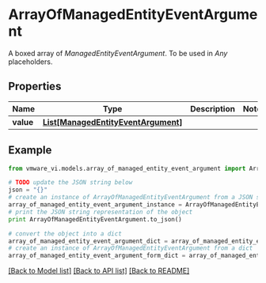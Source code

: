 # ArrayOfManagedEntityEventArgument

A boxed array of *ManagedEntityEventArgument*. To be used in *Any* placeholders. 

## Properties
Name | Type | Description | Notes
------------ | ------------- | ------------- | -------------
**value** | [**List[ManagedEntityEventArgument]**](ManagedEntityEventArgument.md) |  | 

## Example

```python
from vmware_vi.models.array_of_managed_entity_event_argument import ArrayOfManagedEntityEventArgument

# TODO update the JSON string below
json = "{}"
# create an instance of ArrayOfManagedEntityEventArgument from a JSON string
array_of_managed_entity_event_argument_instance = ArrayOfManagedEntityEventArgument.from_json(json)
# print the JSON string representation of the object
print ArrayOfManagedEntityEventArgument.to_json()

# convert the object into a dict
array_of_managed_entity_event_argument_dict = array_of_managed_entity_event_argument_instance.to_dict()
# create an instance of ArrayOfManagedEntityEventArgument from a dict
array_of_managed_entity_event_argument_form_dict = array_of_managed_entity_event_argument.from_dict(array_of_managed_entity_event_argument_dict)
```
[[Back to Model list]](../README.md#documentation-for-models) [[Back to API list]](../README.md#documentation-for-api-endpoints) [[Back to README]](../README.md)


